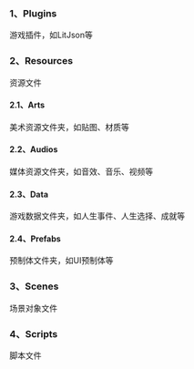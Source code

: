 ### 1、Plugins

游戏插件，如LitJson等

### 2、Resources

资源文件

#### 2.1、Arts

美术资源文件夹，如贴图、材质等

#### 2.2、Audios

媒体资源文件夹，如音效、音乐、视频等

#### 2.3、Data

游戏数据文件夹，如人生事件、人生选择、成就等

#### 2.4、Prefabs

预制体文件夹，如UI预制体等

### 3、Scenes

场景对象文件

### 4、Scripts

脚本文件

